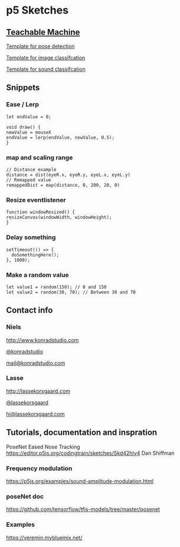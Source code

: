 # p5 Sketches

## [Teachable Machine](https://teachablemachine.withgoogle.com/)

[Template for pose detection](https://editor.p5js.org/lasse/sketches/KBejwCO_)

[Template for image classifcation](https://editor.p5js.org/lasse/sketches/8m4frlFhA)

[Template for sound classifcation](https://editor.p5js.org/nielskonrad/sketches/MvvUu0YV)




## Snippets

### Ease / Lerp
```
let endValue = 0;

void draw() {
newValue = mouseX
endValue = lerp(endValue, newValue, 0.5);
}
```

### map and scaling range
```
// Distance example
distance = dist(eyeR.x, eyeR.y, eyeL.x, eyeL.y)
// Remapped value
remappedDist = map(distance, 0, 200, 20, 0)
```

### Resize eventlistener
```
function windowResized() {
resizeCanvas(windowWidth, windowHeight);
}
```

### Delay something
```
setTimeout(() => {
  doSomethingHere();
}, 1000);
```

### Make a random value
```
let value1 = random(150); // 0 and 150
let value2 = random(30, 70); // Between 30 and 70
```




## Contact info

### Niels

http://www.konradstudio.com

[@konradstudio](https://www.instagram.com/konradstudio/)

[mail@konradstudio.com](mailto:mail@konradstudio.com)


### Lasse

http://lassekorsgaard.com

[@lassekorsgaard](https://www.instagram.com/lassekorsgaard/)

[hi@lassekorsgaard.com](mailto:hi@lassekorsgaard.com)





## Tutorials, documentation and inspration

PoseNet Eased Nose Tracking
https://editor.p5js.org/codingtrain/sketches/Skd42hIy4
Dan Shiffman

### Frequency modulation

https://p5js.org/examples/sound-amplitude-modulation.html

### poseNet doc

https://github.com/tensorflow/tfjs-models/tree/master/posenet

### Examples

https://veremin.mybluemix.net/